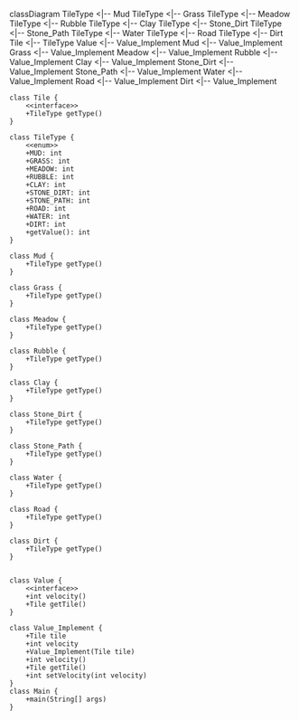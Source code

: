 classDiagram
TileType <|-- Mud
TileType <|-- Grass
TileType <|-- Meadow
TileType <|-- Rubble
TileType <|-- Clay
TileType <|-- Stone_Dirt
TileType <|-- Stone_Path
TileType <|-- Water
TileType <|-- Road
TileType <|-- Dirt
Tile <|-- TileType
Value <|-- Value_Implement
Mud <|-- Value_Implement
Grass <|-- Value_Implement
Meadow <|-- Value_Implement
Rubble <|-- Value_Implement
Clay <|-- Value_Implement
Stone_Dirt <|-- Value_Implement
Stone_Path <|-- Value_Implement
Water <|-- Value_Implement
Road <|-- Value_Implement
Dirt <|-- Value_Implement


    class Tile {
        <<interface>>
        +TileType getType()
    }

    class TileType {
        <<enum>>
        +MUD: int
        +GRASS: int
        +MEADOW: int
        +RUBBLE: int
        +CLAY: int
        +STONE_DIRT: int
        +STONE_PATH: int
        +ROAD: int
        +WATER: int
        +DIRT: int
        +getValue(): int
    }

    class Mud {
        +TileType getType()
    }

    class Grass {
        +TileType getType()
    }

    class Meadow {
        +TileType getType()
    }

    class Rubble {
        +TileType getType()
    }

    class Clay {
        +TileType getType()
    }

    class Stone_Dirt {
        +TileType getType()
    }

    class Stone_Path {
        +TileType getType()
    }

    class Water {
        +TileType getType()
    }

    class Road {
        +TileType getType()
    }

    class Dirt {
        +TileType getType()
    }

    
    class Value {
        <<interface>>
        +int velocity()
        +Tile getTile()
    }

    class Value_Implement {
        +Tile tile
        +int velocity
        +Value_Implement(Tile tile)
        +int velocity()
        +Tile getTile()
        +int setVelocity(int velocity)
    }
    class Main {
        +main(String[] args)
    }